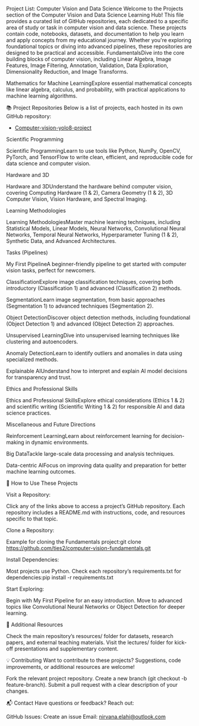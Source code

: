 Project List: Computer Vision and Data Science
Welcome to the Projects section of the Computer Vision and Data Science Learning Hub! 
This file provides a curated list of GitHub repositories, each dedicated to a specific area of study or task in computer vision and data science.
These projects contain code, notebooks, datasets, and documentation to help you learn and apply concepts from my educational journey.
Whether you're exploring foundational topics or diving into advanced pipelines, these repositories are designed to be practical and accessible.
FundamentalsDive into the core building blocks of computer vision, including Linear Algebra, Image Features, Image Filtering, Annotation, Validation, 
Data Exploration, Dimensionality Reduction, and Image Transforms.

Mathematics for Machine LearningExplore essential mathematical concepts like linear algebra, calculus, and probability, with practical applications 
to machine learning algorithms.

📚 Project Repositories
Below is a list of projects, each hosted in its own GitHub repository:

* [Computer-vision-yolo8-project](https://github.com/ties2/Computer-vision-yolo8-project)



Scientific Programming

Scientific ProgrammingLearn to use tools like Python, NumPy, OpenCV, PyTorch, and TensorFlow to write clean, efficient, and reproducible code for data science and computer vision.

Hardware and 3D

Hardware and 3DUnderstand the hardware behind computer vision, covering Computing Hardware (1 & 2), Camera Geometry (1 & 2), 3D Computer Vision, Vision Hardware, and Spectral Imaging.

Learning Methodologies

Learning MethodologiesMaster machine learning techniques, including Statistical Models, Linear Models, Neural Networks, Convolutional Neural Networks, Temporal Neural Networks, Hyperparameter Tuning (1 & 2), Synthetic Data, and Advanced Architectures.

Tasks (Pipelines)

My First PipelineA beginner-friendly pipeline to get started with computer vision tasks, perfect for newcomers.

ClassificationExplore image classification techniques, covering both introductory (Classification 1) and advanced (Classification 2) methods.

SegmentationLearn image segmentation, from basic approaches (Segmentation 1) to advanced techniques (Segmentation 2).

Object DetectionDiscover object detection methods, including foundational (Object Detection 1) and advanced (Object Detection 2) approaches.

Unsupervised LearningDive into unsupervised learning techniques like clustering and autoencoders.

Anomaly DetectionLearn to identify outliers and anomalies in data using specialized methods.

Explainable AIUnderstand how to interpret and explain AI model decisions for transparency and trust.


Ethics and Professional Skills

Ethics and Professional SkillsExplore ethical considerations (Ethics 1 & 2) and scientific writing (Scientific Writing 1 & 2) for responsible AI and data science practices.

Miscellaneous and Future Directions

Reinforcement LearningLearn about reinforcement learning for decision-making in dynamic environments.

Big DataTackle large-scale data processing and analysis techniques.

Data-centric AIFocus on improving data quality and preparation for better machine learning outcomes.


🚀 How to Use These Projects

Visit a Repository:

Click any of the links above to access a project’s GitHub repository.
Each repository includes a README.md with instructions, code, and resources specific to that topic.


Clone a Repository:

Example for cloning the Fundamentals project:git clone https://github.com/ties2/computer-vision-fundamentals.git

Install Dependencies:

Most projects use Python. Check each repository’s requirements.txt for dependencies:pip install -r requirements.txt




Start Exploring:

Begin with My First Pipeline for an easy introduction.
Move to advanced topics like Convolutional Neural Networks or Object Detection for deeper learning.



🔗 Additional Resources

Check the main repository’s resources/ folder for datasets, research papers, and external teaching materials.
Visit the lectures/ folder for kick-off presentations and supplementary content.

💡 Contributing
Want to contribute to these projects? Suggestions, code improvements, or additional resources are welcome!

Fork the relevant project repository.
Create a new branch (git checkout -b feature-branch).
Submit a pull request with a clear description of your changes.

📬 Contact
Have questions or feedback? Reach out:

GitHub Issues: Create an issue
Email: nirvana.elahi@outlook.com


